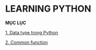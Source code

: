 # LEARNING PYTHON

**MỤC LỤC**

[1. Data type trong Python](Doc/01.%20data_type.md)

[2. Common function](Doc/02.%20common_function.md)
